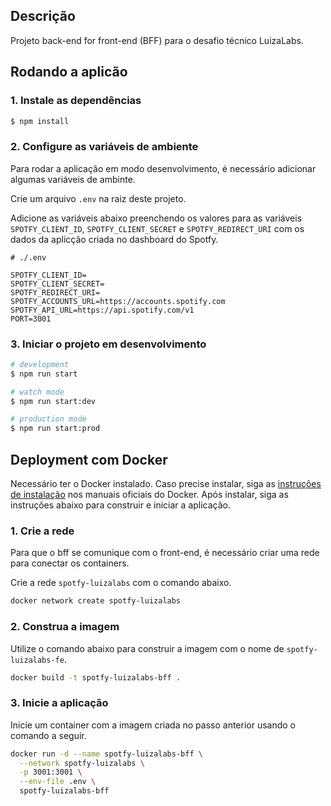 ## Descrição

Projeto back-end for front-end (BFF) para o desafio técnico LuizaLabs.

## Rodando a aplicão

### 1. Instale as dependências

```bash
$ npm install
```

### 2. Configure as variáveis de ambiente

Para rodar a aplicação em modo desenvolvimento, é necessário adicionar algumas variáveis de ambinte.

Crie um arquivo `.env` na raiz deste projeto.

Adicione as variáveis abaixo preenchendo os valores para as variáveis `SPOTFY_CLIENT_ID`, `SPOTFY_CLIENT_SECRET` e `SPOTFY_REDIRECT_URI` com os dados da aplicção criada no dashboard do Spotfy.

```
# ./.env

SPOTFY_CLIENT_ID=
SPOTFY_CLIENT_SECRET=
SPOTFY_REDIRECT_URI=
SPOTFY_ACCOUNTS_URL=https://accounts.spotify.com
SPOTFY_API_URL=https://api.spotify.com/v1
PORT=3001
```

### 3. Iniciar o projeto em desenvolvimento

```bash
# development
$ npm run start

# watch mode
$ npm run start:dev

# production mode
$ npm run start:prod
```

## Deployment com Docker

Necessário ter o Docker instalado. Caso precise instalar, siga as [instruções de instalação](https://docs.docker.com/engine/install/) nos manuais oficiais do Docker. Após instalar, siga as instruções abaixo para construir e iniciar a aplicação.

### 1. Crie a rede

Para que o bff se comunique com o front-end, é necessário criar uma rede para conectar os containers.

Crie a rede `spotfy-luizalabs` com o comando abaixo.

```bash
docker network create spotfy-luizalabs
```

### 2. Construa a imagem

Utilize o comando abaixo para construir a imagem com o nome de `spotfy-luizalabs-fe`.

```bash
docker build -t spotfy-luizalabs-bff .
```

### 3. Inicie a aplicação

Inicie um container com a imagem criada no passo anterior usando o comando a seguir.

```bash
docker run -d --name spotfy-luizalabs-bff \
  --network spotfy-luizalabs \
  -p 3001:3001 \
  --env-file .env \
  spotfy-luizalabs-bff
```
